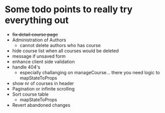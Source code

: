 # Some todo points to really try everything out

* ~~fix detail course page~~
* Administration of Authors
  * cannot delete authors who has course
* hide course list when all courses would be deleted
* message if unsaved form
* enhance client side validation
* handle 404's
  * especially challanging on manageCourse... there you need logic to mapStateToProps
* show nr of courses in header
* Pagination or infinite scrolling
* Sort course table
  * mapStateToProps
* Revert abandoned changes
